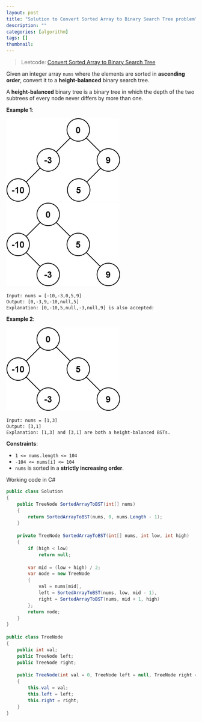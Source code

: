 ```yaml
---
layout: post
title: "Solution to Convert Sorted Array to Binary Search Tree problem"
description: ""
categories: [algorithm]
tags: []
thumbnail: 
---
```


> Leetcode: [Convert Sorted Array to Binary Search Tree](https://leetcode.com/problems/convert-sorted-array-to-binary-search-tree/)

Given an integer array `nums` where the elements are sorted in **ascending order**, convert it to a
**height-balanced** binary search tree.

A **height-balanced** binary tree is a binary tree in which the depth of the two subtrees of every
node never differs by more than one.

**Example 1**:

![Output1](/files/2022-01-30-solution-to-convert-sorted-array-to-binary-search-tree-problem/btree1.jpg)
![Output2](/files/2022-01-30-solution-to-convert-sorted-array-to-binary-search-tree-problem/btree2.jpg)

```
Input: nums = [-10,-3,0,5,9]
Output: [0,-3,9,-10,null,5]
Explanation: [0,-10,5,null,-3,null,9] is also accepted:
```

**Example 2**:

![Output2](/files/2022-01-30-solution-to-convert-sorted-array-to-binary-search-tree-problem/btree2.jpg)

```
Input: nums = [1,3]
Output: [3,1]
Explanation: [1,3] and [3,1] are both a height-balanced BSTs.
```

**Constraints**:
- `1 <= nums.length <= 104`
- `-104 <= nums[i] <= 104`
- `nums` is sorted in a **strictly increasing order**.

<!-- more -->

Working code in C#

```csharp
public class Solution
{
    public TreeNode SortedArrayToBST(int[] nums)
    {
        return SortedArrayToBST(nums, 0, nums.Length - 1);
    }

    private TreeNode SortedArrayToBST(int[] nums, int low, int high)
    {
        if (high < low)
            return null;

        var mid = (low + high) / 2;
        var node = new TreeNode
        {
            val = nums[mid],
            left = SortedArrayToBST(nums, low, mid - 1),
            right = SortedArrayToBST(nums, mid + 1, high)
        };
        return node;
    }
}

public class TreeNode
{
    public int val;
    public TreeNode left;
    public TreeNode right;

    public TreeNode(int val = 0, TreeNode left = null, TreeNode right = null)
    {
        this.val = val;
        this.left = left;
        this.right = right;
    }
}
```
